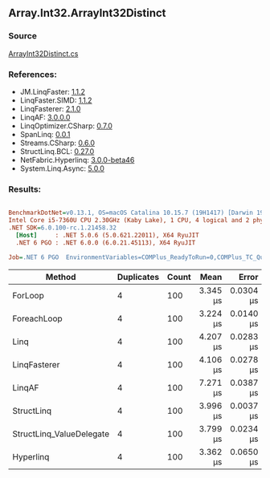 ﻿## Array.Int32.ArrayInt32Distinct

### Source
[ArrayInt32Distinct.cs](../LinqBenchmarks/Array/Int32/ArrayInt32Distinct.cs)

### References:
- JM.LinqFaster: [1.1.2](https://www.nuget.org/packages/JM.LinqFaster/1.1.2)
- LinqFaster.SIMD: [1.1.2](https://www.nuget.org/packages/LinqFaster.SIMD/1.0.3)
- LinqFasterer: [2.1.0](https://www.nuget.org/packages/LinqFasterer/2.1.0)
- LinqAF: [3.0.0.0](https://www.nuget.org/packages/LinqAF/3.0.0.0)
- LinqOptimizer.CSharp: [0.7.0](https://www.nuget.org/packages/LinqOptimizer.CSharp/0.7.0)
- SpanLinq: [0.0.1](https://www.nuget.org/packages/SpanLinq/0.0.1)
- Streams.CSharp: [0.6.0](https://www.nuget.org/packages/Streams.CSharp/0.6.0)
- StructLinq.BCL: [0.27.0](https://www.nuget.org/packages/StructLinq/0.27.0)
- NetFabric.Hyperlinq: [3.0.0-beta46](https://www.nuget.org/packages/NetFabric.Hyperlinq/3.0.0-beta46)
- System.Linq.Async: [5.0.0](https://www.nuget.org/packages/System.Linq.Async/5.0.0)

### Results:
``` ini

BenchmarkDotNet=v0.13.1, OS=macOS Catalina 10.15.7 (19H1417) [Darwin 19.6.0]
Intel Core i5-7360U CPU 2.30GHz (Kaby Lake), 1 CPU, 4 logical and 2 physical cores
.NET SDK=6.0.100-rc.1.21458.32
  [Host]     : .NET 5.0.6 (5.0.621.22011), X64 RyuJIT
  .NET 6 PGO : .NET 6.0.0 (6.0.21.45113), X64 RyuJIT

Job=.NET 6 PGO  EnvironmentVariables=COMPlus_ReadyToRun=0,COMPlus_TC_QuickJitForLoops=1,COMPlus_TieredPGO=1  Runtime=.NET 6.0  

```
|                   Method | Duplicates | Count |     Mean |     Error |    StdDev |        Ratio | RatioSD |  Gen 0 | Allocated |
|------------------------- |----------- |------ |---------:|----------:|----------:|-------------:|--------:|-------:|----------:|
|                  ForLoop |          4 |   100 | 3.345 μs | 0.0304 μs | 0.0285 μs |     baseline |         | 2.8687 |   6,000 B |
|              ForeachLoop |          4 |   100 | 3.224 μs | 0.0140 μs | 0.0124 μs | 1.04x faster |   0.01x | 2.8687 |   6,000 B |
|                     Linq |          4 |   100 | 4.207 μs | 0.0283 μs | 0.0251 μs | 1.26x slower |   0.01x | 2.8610 |   5,992 B |
|             LinqFasterer |          4 |   100 | 4.106 μs | 0.0278 μs | 0.0247 μs | 1.23x slower |   0.01x | 4.4250 |   9,272 B |
|                   LinqAF |          4 |   100 | 7.271 μs | 0.0387 μs | 0.0302 μs | 2.18x slower |   0.02x | 5.9280 |  12,400 B |
|               StructLinq |          4 |   100 | 3.996 μs | 0.0037 μs | 0.0034 μs | 1.19x slower |   0.01x | 0.0153 |      32 B |
| StructLinq_ValueDelegate |          4 |   100 | 3.799 μs | 0.0234 μs | 0.0182 μs | 1.14x slower |   0.01x |      - |         - |
|                Hyperlinq |          4 |   100 | 3.362 μs | 0.0650 μs | 0.0912 μs | 1.01x slower |   0.03x |      - |         - |
